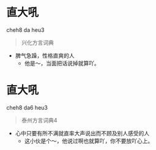 # 直大吼
cheh8 da heu3
> 兴化方言词典
- 脾气急躁，性格直爽的人
  - 他是～，当面把话说掉就算吖。

# 直大吼
cheh8 da6 heu3
> 泰州方言词典4
- 心中只要有所不满就直率大声说出而不顾及别人感受的人
  - 这小伙是个～，他说过啊也就算吖，你不要放吖心上。
